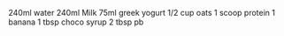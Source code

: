 240ml water
240ml Milk
75ml greek yogurt
1/2 cup oats
1 scoop protein
1 banana
1 tbsp choco syrup 
2 tbsp pb